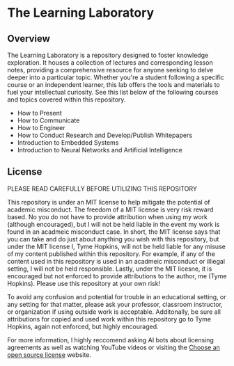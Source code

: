 # The Learning Laboratory
## Overview
The Learning Laboratory is a repository designed to foster knowledge exploration. It houses a collection of lectures and corresponding lesson notes, providing a comprehensive resource for anyone seeking to delve deeper into a particular topic. Whether you're a student following a specific course or an independent learner, this lab offers the tools and materials to fuel your intellectual curiosity. See this list below of the following courses and topics covered within this repository.

* How to Present
* How to Communicate
* How to Engineer
* How to Conduct Research and Develop/Publish Whitepapers
* Introduction to Embedded Systems
* Introduction to Neural Networks and Artificial Intelligence

## License
PLEASE READ CAREFULLY BEFORE UTILIZING THIS REPOSITORY

This repository is under an MIT license to help mitigate the potential of academic misconduct. The freedom of a MIT license is very risk reward based. No you do not have to provide attribution when using my work (although encouraged), but I will not be held liable in the event my work is found in an acadmeic misconduct case. In short, the MIT license says that you can take and do just about anything you wish with this repository, but under the MIT license I, Tyme Hopkins, will not be held liable for any misuse of my content published within this repository. For example, if any of the content used in this repository is used in an acadmeic misconduct or illiegal setting, I will not be held responsible. Lastly, under the MIT licesne, it is encouraged but not enforced to provide attributions to the author, me (Tyme Hopkins). Please use this repository at your own risk!

To avoid any confusion and potential for trouble in an educational setting, or any setting for that matter, please ask your professor, classroom instructor, or organization if using outside work is acceptable. Additonally, be sure all attributions for copied and used work within this repository go to Tyme Hopkins, again not enforced, but highly encouraged.

For more information, I highly reccomend asking AI bots about licensing agreements as well as watching YouTube videos or visiting the [Choose an open source license](https://choosealicense.com/) website.
